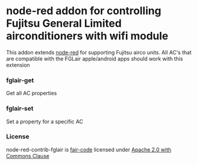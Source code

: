 # node-red addon for controlling Fujitsu General Limited airconditioners with wifi module

This addon extends [node-red](https://github.com/node-red/node-red) for supporting Fujitsu airco units.
All AC's that are compatible with the FGLair apple/android apps should work with this extension

### fglair-get

Get all AC properties

### fglair-set

Set a property for a specific AC

### License
node-red-contrib-fglair is [fair-code](http://faircode.io/) licensed under [Apache 2.0 with Commons Clause](./LICENSE.md)